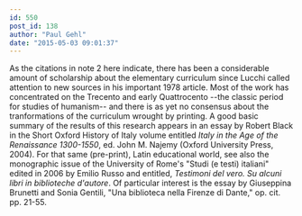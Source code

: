 ```yaml
---
id: 550
post_id: 138
author: "Paul Gehl"
date: "2015-05-03 09:01:37"
---
```

As the citations in note 2 here indicate, there has been a considerable amount of scholarship about the elementary curriculum since Lucchi called attention to new sources in his important 1978 article. Most of the work has concentrated on the Trecento and early Quattrocento --the classic period for studies of humanism-- and there is as yet no consensus about the tranformations of the curriculum wrought by printing. A good basic summary of the results of this research appears in an essay by Robert Black in the Short Oxford History of Italy volume entitled *Italy in the Age of the Renaissance 1300-1550*, ed. John M. Najemy (Oxford University Press, 2004). For that same (pre-print), Latin educational world, see also the monographic issue of the University of Rome's "Studi (e testi) italiani" edited in 2006 by Emilio Russo and entitled, *Testimoni del vero. Su alcuni libri in biblioteche d'autore*. Of particular interest is the essay by Giuseppina Brunetti and Sonia Gentili, "Una biblioteca nella Firenze di Dante," op. cit. pp. 21-55.
